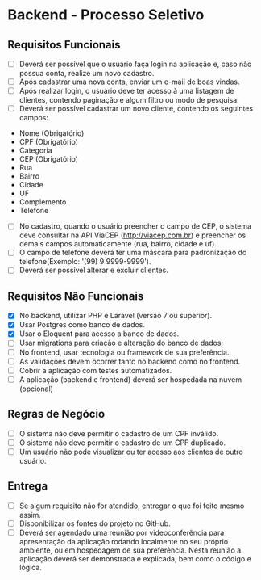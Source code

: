 # Backend - Processo Seletivo

## Requisitos Funcionais

- [ ] Deverá ser possível que o usuário faça login na aplicação e, caso não possua conta, realize um novo cadastro.
- [ ] Após cadastrar uma nova conta, enviar um e-mail de boas vindas.
- [ ] Após realizar login, o usuário deve ter acesso à uma listagem de clientes, contendo paginação e algum filtro ou modo de pesquisa.
- [ ] Deverá ser possível cadastrar um novo cliente, contendo os seguintes campos:
- Nome (Obrigatório)
- CPF (Obrigatório)
- Categoria
- CEP (Obrigatório)
- Rua
- Bairro
- Cidade
- UF
- Complemento
- Telefone

- [ ] No cadastro, quando o usuário preencher o campo de CEP, o sistema deve consultar na API ViaCEP (http://viacep.com.br) e preencher os demais campos automaticamente (rua, bairro, cidade e uf).
- [ ] O campo de telefone deverá ter uma máscara para padronização do telefone(Exemplo: '(99) 9 9999-9999').
- [ ] Deverá ser possível alterar e excluir clientes.

## Requisitos Não Funcionais

- [x] No backend, utilizar PHP e Laravel (versão 7 ou superior).
- [x] Usar Postgres como banco de dados.
- [x] Usar o Eloquent para acesso a banco de dados.
- [ ] Usar migrations para criação e alteração do banco de dados;
- [ ] No frontend, usar tecnologia ou framework de sua preferência.
- [ ] As validações devem ocorrer tanto no backend como no frontend.
- [ ] Cobrir a aplicação com testes automatizados.
- [ ] A aplicação (backend e frontend) deverá ser hospedada na nuvem (opcional)

## Regras de Negócio

- [ ] O sistema não deve permitir o cadastro de um CPF inválido.
- [ ] O sistema não deve permitir o cadastro de um CPF duplicado.
- [ ] Um usuário não pode visualizar ou ter acesso aos clientes de outro usuário.

## Entrega

- [ ] Se algum requisito não for atendido, entregar o que foi feito mesmo assim.
- [ ] Disponibilizar os fontes do projeto no GitHub.
- [ ] Deverá ser agendado uma reunião por videoconferência para apresentação da aplicação rodando localmente no seu próprio ambiente, ou em hospedagem de sua preferência. Nesta reunião a aplicação deverá ser demonstrada e explicada, bem como o código e lógica.
